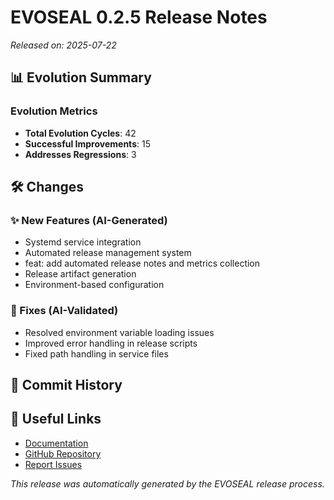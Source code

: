 # EVOSEAL 0.2.5 Release Notes

*Released on: 2025-07-22*

## 📊 Evolution Summary

### Evolution Metrics
- **Total Evolution Cycles**: 42
- **Successful Improvements**: 15
- **Addresses Regressions**: 3

## 🛠️ Changes

### ✨ New Features (AI-Generated)
- Systemd service integration
- Automated release management system
- feat: add automated release notes and metrics collection
- Release artifact generation
- Environment-based configuration

### 🐛 Fixes (AI-Validated)
- Resolved environment variable loading issues
- Improved error handling in release scripts
- Fixed path handling in service files

## 📝 Commit History

## 🔗 Useful Links
- [Documentation](https://sha888.github.io/EVOSEAL/)
- [GitHub Repository](https://github.com/SHA888/EVOSEAL)
- [Report Issues](https://github.com/SHA888/EVOSEAL/issues)

*This release was automatically generated by the EVOSEAL release process.*